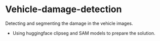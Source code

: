 # Vehicle-damage-detection
Detecting and segmenting the damage in the vehicle images.

- Using huggingface clipseg and SAM models to prepare the solution.
